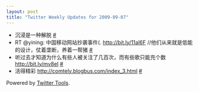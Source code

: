 ```yaml
---
layout: post
title: "Twitter Weekly Updates for 2009-09-07"
---
```


<ul class="aktt_tweet_digest">
	<li>沉浸是一种解脱 <a href="http://twitter.com/Joshua_C/statuses/3819061046">#</a></li>
	<li>RT @yining: 中国移动网站抄袭事件(. <a href="http://bit.ly/11al6F" rel="nofollow">http://bit.ly/11al6F</a> //他们从来就是低能的设计，仗着垄断，养着一帮猪 <a href="http://twitter.com/Joshua_C/statuses/3793773368">#</a></li>
	<li>听过去才知道为什么有些人被关注了几百次，而有些歌只能充个数 <a href="http://bit.ly/mv8eI" rel="nofollow">http://bit.ly/mv8eI</a> <a href="http://twitter.com/Joshua_C/statuses/3710194750">#</a></li>
	<li>活得精彩 <a href="http://comtely.blogbus.com/index_3.html" rel="nofollow">http://comtely.blogbus.com/index_3.html</a> <a href="http://twitter.com/Joshua_C/statuses/3707066586">#</a></li>
</ul>
<p class="aktt_credit">Powered by <a href="http://alexking.org/projects/wordpress">Twitter Tools</a>.</p>